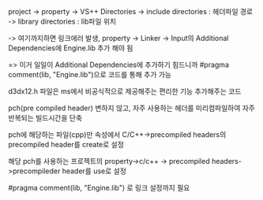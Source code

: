 project -> property -> VS++ Directories 
-> include directories : 헤더파일 경로
-> library directories : lib파일 위치

-> 여기까지하면 링크에러 발생, property -> Linker -> Input의 Additional Dependencies에
Engine.lib 추가 해야 됨

=> 이거 일일이 Additional Dependencies에 추가하기 힘드니까 
#pragma comment(lib, "Engine.lib")으로 코드를 통해 추가 가능

d3dx12.h 파일은 ms에서 비공식적으로 제공해주는 편리한 기능 추가해주는 코드


pch(pre compiled header)
변하지 않고, 자주 사용하는 헤더를 미리컴파일하여 자주 반복되는 빌드시간을 단축

pch에 해당하는 파일(cpp)만 속성에서 C/C++->precompiled headers의 precompiled header를 create로 설정

해당 pch를 사용하는 프로젝트의 property->c/c++ -> precompiled headers->precompileder header를 use로 설정

#pragma comment(lib, "Engine.lib")
로 링크 설정까지 필요